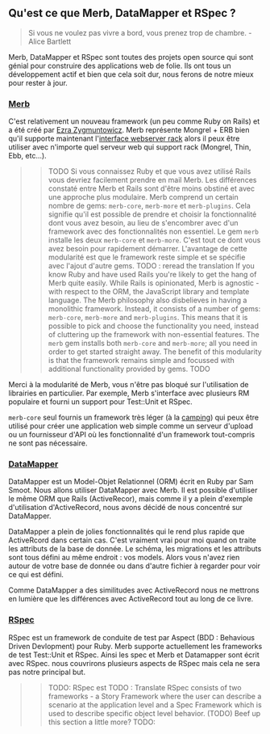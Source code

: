 ## Qu'est ce que Merb, DataMapper et RSpec ?

> Si vous ne voulez pas vivre a bord, vous prenez trop de chambre. - Alice Bartlett

Merb, DataMapper et RSpec sont toutes des projets open source qui sont génial pour construire des applications web de folie. Ils ont tous un développement actif et bien que cela soit dur, nous ferons de notre mieux pour rester à jour.

### [Merb](http://merbivore.com/)

C'est relativement un nouveau framework (un peu comme Ruby on Rails) et a été créé par [Ezra Zygmuntowicz](http://brainspl.at/). Merb représente Mongrel + ERB bien qu'il supporte maintenant l'[interface webserver rack](http://rack.rubyforge.org/) alors il peux être utiliser avec n'importe quel serveur web qui support rack (Mongrel, Thin, Ebb, etc...).

>>TODO
Si vous connaissez Ruby et que vous avez utilisé Rails vous devriez facilement prendre en mail Merb. Les différences constaté entre Merb et Rails sont d'être moins obstiné et avec une approche plus modulaire.
Merb comprend un certain nombre de gems: `merb-core`, `merb-more` et `merb-plugins`. Cela signifie qu'il est possible de prendre et choisir la fonctionnalité dont vous avez besoin, au lieu de s'encombrer avec d'un framework avec des fonctionnalités non essentiel. Le gem `merb` installe les deux `merb-core` et `merb-more`. C'est tout ce dont vous avez besoin pour rapidement démarrer. L'avantage de cette modularité est que le framework reste simple et se spécifie avec l'ajout d'autre gems.
TODO : reread the translation
If you know Ruby and have used Rails you're likely to get the hang of Merb quite easily. While Rails is opinionated, Merb is agnostic - with respect to the ORM, the JavaScript library and template language. The Merb philosophy also disbelieves in having a monolithic framework. Instead, it consists of a number of gems: `merb-core`, `merb-more` and `merb-plugins`. This means that it is possible to pick and choose the functionality you need, instead of cluttering up the framework with non-essential features. The `merb` gem installs both `merb-core` and `merb-more`; all you need in order to get started straight away. The benefit of this modularity is that the framework remains simple and focussed with additional functionality provided by gems.
>>TODO

Merci à la modularité de Merb, vous n'être pas bloqué sur l'utilisation de librairies en particulier. Par exemple, Merb s'interface avec plusieurs RM populaire et fourni un support pour Test::Unit et RSpec.

`merb-core` seul fournis un framework très léger (à la [camping](http://code.whytheluckystiff.net/camping/)) qui peux être utilisé pour créer une application web simple comme un serveur d'upload ou un fournisseur d'API où les fonctionnalité d'un framework tout-compris ne sont pas nécessaire.

### [DataMapper](http://datamapper.org/)

DataMapper est un Model-Objet Relationnel (ORM) écrit en Ruby par Sam Smoot. Nous allons utiliser DataMapper avec Merb. Il est possible d'utiliser le même ORM que Rails (ActiveRecor), mais comme il y a plein d'exemple d'utilisation d'ActiveRecord, nous avons décidé de nous concentré sur DataMapper.

DataMapper a plein de jolies fonctionnalités qui le rend plus rapide que ActiveRcord dans certain cas. C'est vraiment vrai pour moi quand on traite les attributs de la base de donnée. Le schéma, les migrations et les attributs sont tous défini au même endroit : vos models. Alors vous n'avez rien autour de votre base de donnée ou dans d'autre fichier à regarder pour voir ce qui est défini.

Comme DataMapper a des similitudes avec ActiveRecord nous ne mettrons en lumière que les différences avec ActiveRecord tout au long de ce livre.

### [RSpec](http://rspec.info/)

RSpec est un framework de conduite de test par Aspect (BDD : Behavious Driven Devlopment) pour Ruby.
Merb supporte actuellement les frameworks de test Test::Unit et RSpec. Ainsi les spec et Merb et Datamapper sont écrit avec RSpec. nous couvrirons plusieurs aspects de RSpec mais cela ne sera pas notre principal but.

>>TODO:
RSpec est
TODO : Translate
RSpec consists of two frameworks - a Story Framework where the user can describe a scenario at the application level and a Spec Framework which is used to describe specific object level behavior.
(TODO) Beef up this section a little more?
>>TODO:
